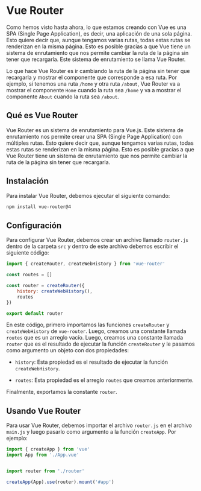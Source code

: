 # Vue Router

Como hemos visto hasta ahora, lo que estamos creando con Vue es una SPA (Single Page Application), es decir, una aplicación de una sola página. Esto quiere decir que, aunque tengamos varias rutas, todas estas rutas se renderizan en la misma página. Esto es posible gracias a que Vue tiene un sistema de enrutamiento que nos permite cambiar la ruta de la página sin tener que recargarla. Este sistema de enrutamiento se llama Vue Router.

Lo que hace Vue Router es ir cambiando la ruta de la página sin tener que recargarla y mostrar el componente que corresponde a esa ruta. Por ejemplo, si tenemos una ruta `/home` y otra ruta `/about`, Vue Router va a mostrar el componente `Home` cuando la ruta sea `/home` y va a mostrar el componente `About` cuando la ruta sea `/about`.

## Qué es Vue Router

Vue Router es un sistema de enrutamiento para Vue.js. Este sistema de enrutamiento nos permite crear una SPA (Single Page Application) con múltiples rutas. Esto quiere decir que, aunque tengamos varias rutas, todas estas rutas se renderizan en la misma página. Esto es posible gracias a que Vue Router tiene un sistema de enrutamiento que nos permite cambiar la ruta de la página sin tener que recargarla.

## Instalación

Para instalar Vue Router, debemos ejecutar el siguiente comando:

```bash
npm install vue-router@4
```

## Configuración

Para configurar Vue Router, debemos crear un archivo llamado `router.js` dentro de la carpeta `src` y dentro de este archivo debemos escribir el siguiente código:

```js
import { createRouter, createWebHistory } from 'vue-router'

const routes = []

const router = createRouter({
    history: createWebHistory(),
    routes
})

export default router
```

En este código, primero importamos las funciones `createRouter` y `createWebHistory` de `vue-router`. Luego, creamos una constante llamada `routes` que es un arreglo vacío. Luego, creamos una constante llamada `router` que es el resultado de ejecutar la función `createRouter` y le pasamos como argumento un objeto con dos propiedades:

- `history`: Esta propiedad es el resultado de ejecutar la función `createWebHistory`.

- `routes`: Esta propiedad es el arreglo `routes` que creamos anteriormente.

Finalmente, exportamos la constante `router`.

## Usando Vue Router

Para usar Vue Router, debemos importar el archivo `router.js` en el archivo `main.js` y luego pasarlo como argumento a la función `createApp`. Por ejemplo:

```js   
import { createApp } from 'vue'
import App from './App.vue'


import router from './router'

createApp(App).use(router).mount('#app')
```
